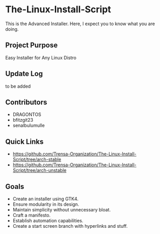 #  The-Linux-Install-Script
This is the Advanced Installer. Here, I expect you to know what you are doing.

## Project Purpose
Easy Installer for Any Linux Distro

## Update Log
to be added

## Contributors
- DRAGONTOS
- bfitzgit23
- senalbulumulle

## Quick Links
- https://github.com/Trensa-Organization/The-Linux-Install-Script/tree/arch-stable
- https://github.com/Trensa-Organization/The-Linux-Install-Script/tree/arch-unstable

## Goals
- Create an installer using GTK4.
- Ensure modularity in its design.
- Maintain simplicity without unnecessary bloat.
- Craft a manifesto.
- Establish automation capabilities.
- Create a start screen branch with hyperlinks and stuff.

